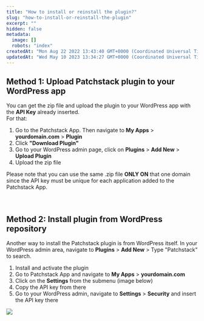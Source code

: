 ```yaml
---
title: "How to install or reinstall the plugin?"
slug: "how-to-install-or-reinstall-the-plugin"
excerpt: ""
hidden: false
metadata: 
  image: []
  robots: "index"
createdAt: "Mon Aug 22 2022 13:43:40 GMT+0000 (Coordinated Universal Time)"
updatedAt: "Wed May 10 2023 13:34:27 GMT+0000 (Coordinated Universal Time)"
---
```

## Method 1: Upload Patchstack plugin to your WordPress app

You can get the zip file and upload the plugin to your WordPress app with the **API Key** already inserted.  
For that:

<ol><li>
Go to the Patchstack App. Then navigate to <b>My Apps</b> > <b>yourdomain.com</b> > <b>Plugin</b></li>
<li>Click <b>"Download Plugin"</b></li>
<li>Go to your WordPress admin page, click on <b>Plugins</b> > <b>Add New</b> > <b>Upload Plugin</b></li><li>Upload the zip file</li></ol>
Please note that you can use the same .zip file <b>ONLY ON</b> that one domain since the API key must be unique for each application added to the Patchstack App.
<br><br><br>

## Method 2: Install plugin from WordPress repository

Another way to install the Patchstack plugin is from WordPress itself. In your WordPress admin area, navigate to **Plugins** > **Add New** > Type "Patchstack" to search.

<ol><li>Install and activate the plugin</li>
<li>Go to Patchstack App and navigate to <b>My Apps</b> > <b>yourdomain.com</b></li>

<li>Click on the <b>Settings</b> from the submenu (image below)</li>

<li>Copy the API key from there</li>

<li>Go to your WordPress admin, navigate to <b>Settings</b> > <b>Security</b> and insert the API key there</li>
</ol>

![](https://files.readme.io/5beca91-small-Patchstack_api_key_settings.png)

